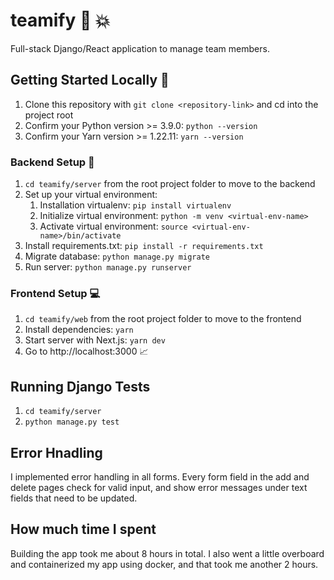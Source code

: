 # teamify :rocket: :collision:

Full-stack Django/React application to manage team members.

## Getting Started Locally :ship:

1. Clone this repository with `git clone <repository-link>` and cd into the project root
2. Confirm your Python version >= 3.9.0: `python --version`
3. Confirm your Yarn version >= 1.22.11: `yarn --version`

### Backend Setup :floppy_disk:

1. `cd teamify/server` from the root project folder to move to the backend
2. Set up your virtual environment:
   1. Installation virtualenv: `pip install virtualenv`
   2. Initialize virtual environment: `python -m venv <virtual-env-name>`
   3. Activate virtual environment: `source <virtual-env-name>/bin/activate`
3. Install requirements.txt: `pip install -r requirements.txt`
4. Migrate database: `python manage.py migrate`
5. Run server: `python manage.py runserver`

### Frontend Setup :computer:

1. `cd teamify/web` from the root project folder to move to the frontend
2. Install dependencies: `yarn`
3. Start server with Next.js: `yarn dev`
4. Go to http://localhost:3000 :chart_with_upwards_trend:

## Running Django Tests

1. `cd teamify/server`
2. `python manage.py test`

## Error Hnadling

I implemented error handling in all forms. Every form field in the add and delete pages check for valid input, and show error messages under text fields that need to be updated.

## How much time I spent

Building the app took me about 8 hours in total. I also went a little overboard and containerized my app using docker, and that took me another 2 hours.
